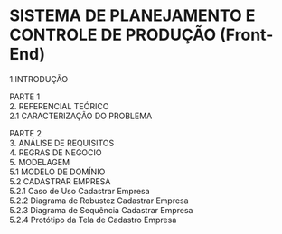 # SISTEMA DE PLANEJAMENTO E CONTROLE DE PRODUÇÃO (Front-End)

1.INTRODUÇÃO

PARTE 1<br/>
2. REFERENCIAL TEÓRICO<br/>
2.1 CARACTERIZAÇÃO DO PROBLEMA<br/>

PARTE 2<br/>
3. ANÁLISE DE REQUISITOS<br/>
4. REGRAS DE NEGOCIO<br/>
5. MODELAGEM<br/>
5.1 MODELO DE DOMÍNIO<br/>
5.2 CADASTRAR EMPRESA<br/>
5.2.1 Caso de Uso Cadastrar Empresa<br/>
5.2.2 Diagrama de Robustez Cadastrar Empresa<br/>
5.2.3 Diagrama de Sequência Cadastrar Empresa<br/>
5.2.4 Protótipo da Tela de Cadastro Empresa<br/>
